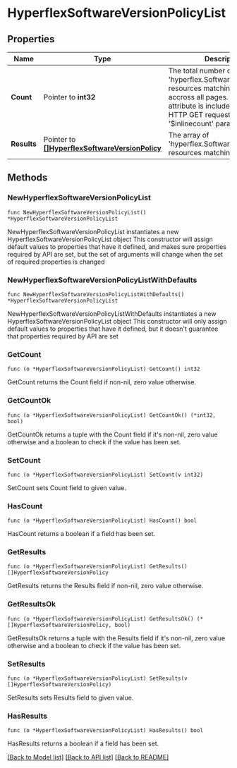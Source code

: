 # HyperflexSoftwareVersionPolicyList

## Properties

Name | Type | Description | Notes
------------ | ------------- | ------------- | -------------
**Count** | Pointer to **int32** | The total number of &#39;hyperflex.SoftwareVersionPolicy&#39; resources matching the request, accross all pages. The &#39;Count&#39; attribute is included when the HTTP GET request includes the &#39;$inlinecount&#39; parameter. | [optional] 
**Results** | Pointer to [**[]HyperflexSoftwareVersionPolicy**](hyperflex.SoftwareVersionPolicy.md) | The array of &#39;hyperflex.SoftwareVersionPolicy&#39; resources matching the request. | [optional] 

## Methods

### NewHyperflexSoftwareVersionPolicyList

`func NewHyperflexSoftwareVersionPolicyList() *HyperflexSoftwareVersionPolicyList`

NewHyperflexSoftwareVersionPolicyList instantiates a new HyperflexSoftwareVersionPolicyList object
This constructor will assign default values to properties that have it defined,
and makes sure properties required by API are set, but the set of arguments
will change when the set of required properties is changed

### NewHyperflexSoftwareVersionPolicyListWithDefaults

`func NewHyperflexSoftwareVersionPolicyListWithDefaults() *HyperflexSoftwareVersionPolicyList`

NewHyperflexSoftwareVersionPolicyListWithDefaults instantiates a new HyperflexSoftwareVersionPolicyList object
This constructor will only assign default values to properties that have it defined,
but it doesn't guarantee that properties required by API are set

### GetCount

`func (o *HyperflexSoftwareVersionPolicyList) GetCount() int32`

GetCount returns the Count field if non-nil, zero value otherwise.

### GetCountOk

`func (o *HyperflexSoftwareVersionPolicyList) GetCountOk() (*int32, bool)`

GetCountOk returns a tuple with the Count field if it's non-nil, zero value otherwise
and a boolean to check if the value has been set.

### SetCount

`func (o *HyperflexSoftwareVersionPolicyList) SetCount(v int32)`

SetCount sets Count field to given value.

### HasCount

`func (o *HyperflexSoftwareVersionPolicyList) HasCount() bool`

HasCount returns a boolean if a field has been set.

### GetResults

`func (o *HyperflexSoftwareVersionPolicyList) GetResults() []HyperflexSoftwareVersionPolicy`

GetResults returns the Results field if non-nil, zero value otherwise.

### GetResultsOk

`func (o *HyperflexSoftwareVersionPolicyList) GetResultsOk() (*[]HyperflexSoftwareVersionPolicy, bool)`

GetResultsOk returns a tuple with the Results field if it's non-nil, zero value otherwise
and a boolean to check if the value has been set.

### SetResults

`func (o *HyperflexSoftwareVersionPolicyList) SetResults(v []HyperflexSoftwareVersionPolicy)`

SetResults sets Results field to given value.

### HasResults

`func (o *HyperflexSoftwareVersionPolicyList) HasResults() bool`

HasResults returns a boolean if a field has been set.


[[Back to Model list]](../README.md#documentation-for-models) [[Back to API list]](../README.md#documentation-for-api-endpoints) [[Back to README]](../README.md)


